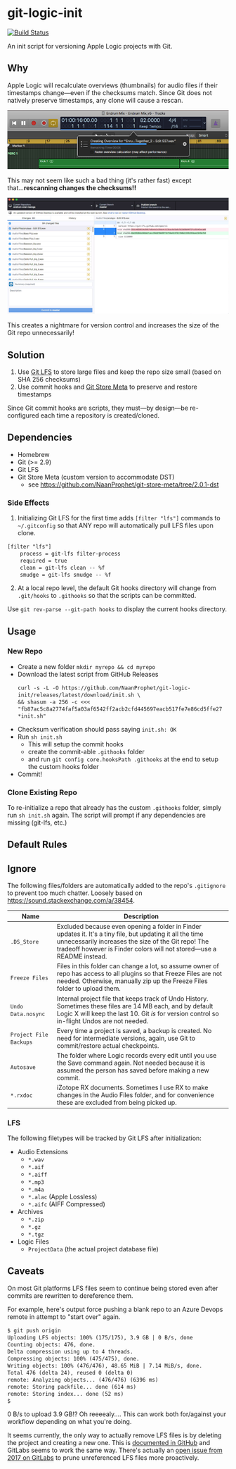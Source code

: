 # git-logic-init
[![Build Status](https://travis-ci.org/NaanProphet/git-logic-init.svg?branch=master)](https://travis-ci.org/NaanProphet/git-logic-init)

An init script for versioning Apple Logic projects with Git.

## Why

Apple Logic will recalculate overviews (thumbnails) for audio files if their timestamps change—even if the checksums match. Since Git does not natively preserve timestamps, any clone will cause a rescan.

![Logic project re-creating overview for audio files after Git clone](https://github.com/NaanProphet/git-logic-init/raw/master/docs/creating-overview.png)

This may not seem like such a bad thing (it's rather fast) except that...**rescanning changes the checksums!!**

![Checksums changed after opening Logic project - closed without saving](https://github.com/NaanProphet/git-logic-init/raw/master/docs/checksums-changed.png)

This creates a nightmare for version control and increases the size of the Git repo unnecessarily!

## Solution

1. Use [Git LFS](https://github.com/git-lfs/git-lfs) to store large files and keep the repo size small (based on SHA 256 checksums)
2. Use commit hooks and [Git Store Meta](https://github.com/danny0838/git-store-meta) to preserve and restore timestamps

Since Git commit hooks are scripts, they must—by design—be re-configured each time a repository is created/cloned.

## Dependencies

* Homebrew
* Git (>= 2.9)
* Git LFS
* Git Store Meta (custom version to accommodate DST)
  * see https://github.com/NaanProphet/git-store-meta/tree/2.0.1-dst
	
### Side Effects

1. Initializing Git LFS for the first time adds `[filter "lfs"]` commands to `~/.gitconfig` so that ANY repo will automatically pull LFS files upon clone.

```
[filter "lfs"]
	process = git-lfs filter-process
	required = true
	clean = git-lfs clean -- %f
	smudge = git-lfs smudge -- %f
```

2. At a local repo level, the default Git hooks directory will change from `.git/hooks` to `.githooks` so that the scripts can be committed.

Use `git rev-parse --git-path hooks` to display the current hooks directory.

## Usage

### New Repo

* Create a new folder `mkdir myrepo && cd myrepo`
* Download the latest script from GitHub Releases
  ```
  curl -s -L -O https://github.com/NaanProphet/git-logic-init/releases/latest/download/init.sh \
  && shasum -a 256 -c <<< "fb87ac5c8a2774faf5a03af6542ff2acb2cfd445697eacb517fe7e86cd5ffe27 *init.sh"
  ```
* Checksum verification should pass saying `init.sh: OK`
* Run `sh init.sh`
  * This will setup the commit hooks
  * create the commit-able `.githooks` folder
  * and run `git config core.hooksPath .githooks` at the end to setup the custom hooks folder
* Commit!

### Clone Existing Repo

To re-initialize a repo that already has the custom `.githooks` folder, simply run `sh init.sh` again. The script will prompt if any dependencies are missing (git-lfs, etc.)

## Default Rules

## Ignore

The following files/folders are automatically added to the repo's `.gitignore` to prevent too much chatter. Loosely based on https://sound.stackexchange.com/a/38454.

| Name | Description |
| --- | --- |
| `.DS_Store` | Excluded because even opening a folder in Finder updates it. It's a tiny file, but updating it all the time unnecessarily increases the size of the Git repo! The tradeoff however is Finder colors will not stored—use a README instead. |
| `Freeze Files` | Files in this folder can change a lot, so assume owner of repo has access to all plugins so that Freeze Files are not needed. Otherwise, manually zip up the Freeze Files folder to upload them.
| `Undo Data.nosync` | Internal project file that keeps track of Undo History. Sometimes these files are 14 MB each, and by default Logic X will keep the last 10. Git *is* for version control so in-flight Undos are not needed.
| `Project File Backups` | Every time a project is saved, a backup is created. No need for intermediate versions, again, use Git to commit/restore actual checkpoints.
| `Autosave` | The folder where Logic records every edit until you use the Save command again. Not needed because it is assumed the person has saved before making a new commit. |
| `*.rxdoc` | iZotope RX documents. Sometimes I use RX to make changes in the Audio Files folder, and for convenience these are excluded from being picked up. |

### LFS

The following filetypes will be tracked by Git LFS after initialization:

* Audio Extensions
  * `*.wav`
  * `*.aif`
  * `*.aiff`
  * `*.mp3`
  * `*.m4a`
  * `*.alac` (Apple Lossless)
  * `*.aifc` (AIFF Compressed)
* Archives
  * `*.zip`
  * `*.gz`
  * `*.tgz`
* Logic Files
  * `ProjectData` (the actual project database file)

## Caveats

On most Git platforms LFS files seem to continue being stored even after commits are rewritten to dereference them.

For example, here's output force pushing a blank repo to an Azure Devops remote in attempt to "start over" again.

```
$ git push origin
Uploading LFS objects: 100% (175/175), 3.9 GB | 0 B/s, done                     
Counting objects: 476, done.
Delta compression using up to 4 threads.
Compressing objects: 100% (475/475), done.
Writing objects: 100% (476/476), 48.65 MiB | 7.14 MiB/s, done.
Total 476 (delta 24), reused 0 (delta 0)
remote: Analyzing objects... (476/476) (6396 ms)
remote: Storing packfile... done (614 ms)
remote: Storing index... done (52 ms)
$
```

0 B/s to upload 3.9 GB!? Oh reeeealy.... This can work both for/against your workflow depending on what you're doing.

It seems currently, the only way to actually remove LFS files is by deleting the project and creating a new one. This is [documented in GitHub](https://help.github.com/en/github/managing-large-files/removing-files-from-git-large-file-storage#git-lfs-objects-in-your-repository) and GitLabs seems to work the same way. There's actually an [open issue from 2017 on GitLabs](https://gitlab.com/gitlab-org/gitlab/issues/17711) to prune unreferenced LFS files more proactively.
